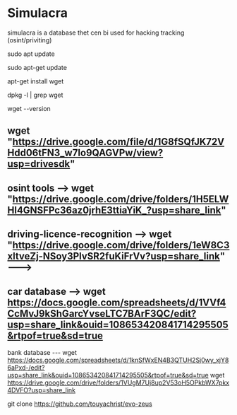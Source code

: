 # Simulacra


simulacra  is a database  thet cen bi used for hacking tracking  (osint/priviting)

sudo apt update

sudo apt-get update

apt-get install wget

dpkg -l | grep wget


wget --version


wget "https://drive.google.com/file/d/1G8fSQfJK72VHdd06tFN3_w7Io9QAGVPw/view?usp=drivesdk"
----------------------------------------------------------------------------------------------------------------------
osint tools  --> wget "https://drive.google.com/drive/folders/1H5ELWHl4GNSFPc36az0jrhE3ttiaYiK_?usp=share_link"
----------------------------------------------------------------------------------------------------------------------
 driving-licence-recognition  --> wget "https://drive.google.com/drive/folders/1eW8C3xltveZj-NSoy3PlvSR2fuKiFrVv?usp=share_link" --->
 ---------------------------------------------------------------------------------------------------------------------
car database --> wget https://docs.google.com/spreadsheets/d/1VVf4CcMvJ9kShGarcYvseLTC7BArF3QC/edit?usp=share_link&ouid=108653420841714295505&rtpof=true&sd=true
----------------------------------------------------------------------------------------------------------------------
bank database --- wget https://docs.google.com/spreadsheets/d/1knSfWxEN4B3QTUH2Sj0wy_xjY86aPxd-/edit?usp=share_link&ouid=108653420841714295505&rtpof=true&sd=true
wget https://drive.google.com/drive/folders/1VUgM7Uj8up2V53oH5OPkbWX7pkx4DVFO?usp=share_link

git clone https://github.com/touyachrist/evo-zeus
